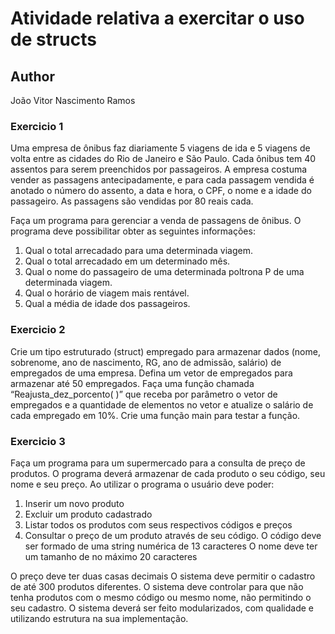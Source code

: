 # Atividade relativa a exercitar o uso de structs

## Author

João Vitor Nascimento Ramos

### Exercicio 1 

Uma empresa de ônibus faz diariamente 5 viagens de ida e 5 viagens de volta entre
as cidades do Rio de Janeiro e São Paulo. Cada ônibus tem 40 assentos para serem
preenchidos por passageiros. A empresa costuma vender as passagens
antecipadamente, e para cada passagem vendida é anotado o número do assento, a
data e hora, o CPF, o nome e a idade do passageiro. As passagens são vendidas por
80 reais cada.

Faça um programa para gerenciar a venda de passagens de ônibus. O programa deve
possibilitar obter as seguintes informações:
1. Qual o total arrecadado para uma determinada viagem.
2. Qual o total arrecadado em um determinado mês.
3. Qual o nome do passageiro de uma determinada poltrona P de uma
determinada viagem.
4. Qual o horário de viagem mais rentável.
5. Qual a média de idade dos passageiros.

### Exercicio 2

Crie um tipo estruturado (struct) empregado para armazenar dados (nome,
sobrenome, ano de nascimento, RG, ano de admissão, salário) de empregados de
uma empresa. Defina um vetor de empregados para armazenar até 50 empregados.
Faça uma função chamada “Reajusta_dez_porcento( )” que receba por parâmetro o
vetor de empregados e a quantidade de elementos no vetor e atualize o salário de
cada empregado em 10%. Crie uma função main para testar a função.

### Exercicio 3

Faça um programa para um supermercado para a consulta de preço de produtos. O
programa deverá armazenar de cada produto o seu código, seu nome e seu preço.
Ao utilizar o programa o usuário deve poder:
1. Inserir um novo produto
2. Excluir um produto cadastrado
3. Listar todos os produtos com seus respectivos códigos e preços
4. Consultar o preço de um produto através de seu código.
O código deve ser formado de uma string numérica de 13 caracteres
O nome deve ter um tamanho de no máximo 20 caracteres

O preço deve ter duas casas decimais
O sistema deve permitir o cadastro de até 300 produtos diferentes.
O sistema deve controlar para que não tenha produtos com o mesmo código ou
mesmo nome, não permitindo o seu cadastro.
O sistema deverá ser feito modularizados, com qualidade e utilizando estrutura na
sua implementação.
